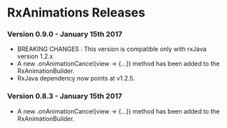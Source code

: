 # RxAnimations Releases #

### Version 0.9.0 - January 15th 2017 ###

 * BREAKING CHANGES : This version is compatible only with rxJava version 1.2.x
 * A new .onAnimationCancel(view -> {...}) method has been added to the RxAnimationBuilder.
 * RxJava dependency now points at v1.2.5.
 
 ### Version 0.8.3 - January 15th 2017 ###

 * A new .onAnimationCancel(view -> {...}) method has been added to the RxAnimationBuilder.
